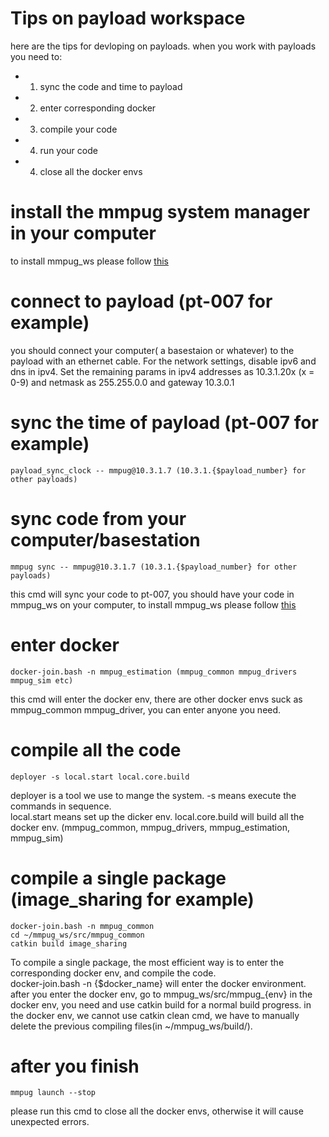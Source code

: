 Tips on payload workspace
===========================

here are the tips for devloping on payloads. when you work with payloads you need to:
* 1. sync the code and time to payload
* 2. enter corresponding docker
* 3. compile your code
* 4. run your code
* 4. close all the docker envs

# install the mmpug system manager in your computer
to install mmpug_ws please follow [this](https://bitbucket.org/castacks/mmpug_ugv/src/develop/docs/getting_started.md) 

# connect to payload (pt-007 for example)
you should connect your computer( a basestaion or whatever) to the payload with an ethernet cable. For the network settings, disable ipv6 and dns in ipv4. Set the remaining params in ipv4 addresses as 10.3.1.20x (x = 0-9) and netmask as 255.255.0.0 and gateway 10.3.0.1

# sync the time of payload (pt-007 for example)
    payload_sync_clock -- mmpug@10.3.1.7 (10.3.1.{$payload_number} for other payloads)

# sync code from your computer/basestation
    mmpug sync -- mmpug@10.3.1.7 (10.3.1.{$payload_number} for other payloads)
this cmd will sync your code to pt-007, you should have your code in mmpug_ws on your computer, to install mmpug_ws please follow [this](https://bitbucket.org/castacks/mmpug_ugv/src/develop/docs/getting_started.md) 

# enter docker
    docker-join.bash -n mmpug_estimation (mmpug_common mmpug_drivers mmpug_sim etc)
this cmd will enter the docker env, there are other docker envs suck as mmpug_common mmpug_driver, you can enter anyone you need.

# compile all the code
    deployer -s local.start local.core.build
deployer is a tool we use to mange the system. -s means execute the commands in sequence.  
local.start means set up the dicker env.
local.core.build will build all the docker env. (mmpug_common, mmpug_drivers, mmpug_estimation, mmpug_sim)

# compile a single package (image_sharing for example)
    docker-join.bash -n mmpug_common
    cd ~/mmpug_ws/src/mmpug_common
    catkin build image_sharing
To compile a single package, the most efficient way is to enter the corresponding docker env, and compile the code.  
docker-join.bash -n {$docker_name} will enter the docker environment.  
after you enter the docker env, go to mmpug_ws/src/mmpug_{env} in the docker env, you need and use catkin build for a normal build progress. 
in the docker env, we cannot use catkin clean cmd, we have to manually delete the previous compiling files(in ~/mmpug_ws/build/).

# after you finish
    mmpug launch --stop 
please run this cmd to close all the docker envs, otherwise it will cause unexpected errors.
